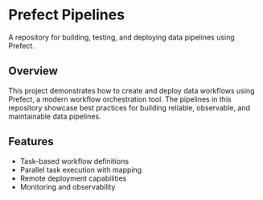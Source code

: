 # Prefect Pipelines

A repository for building, testing, and deploying data pipelines using Prefect.

## Overview

This project demonstrates how to create and deploy data workflows using Prefect, a modern workflow orchestration tool. The pipelines in this repository showcase best practices for building reliable, observable, and maintainable data pipelines.

## Features

- Task-based workflow definitions
- Parallel task execution with mapping
- Remote deployment capabilities
- Monitoring and observability